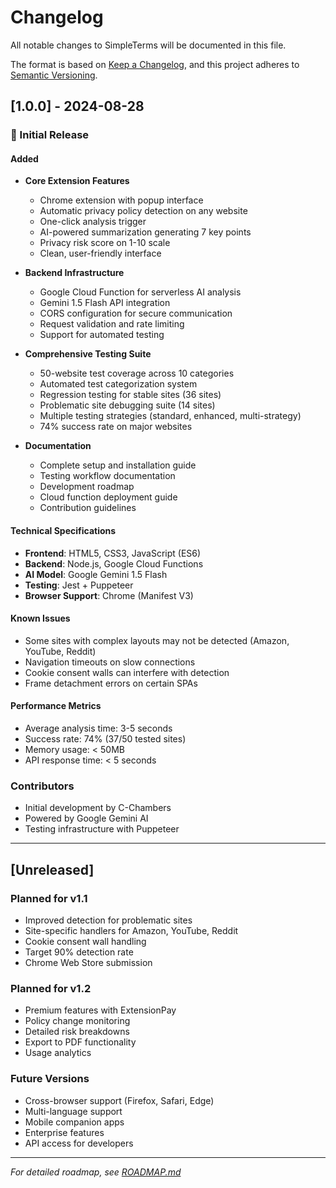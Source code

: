 # Changelog

All notable changes to SimpleTerms will be documented in this file.

The format is based on [Keep a Changelog](https://keepachangelog.com/en/1.0.0/),
and this project adheres to [Semantic Versioning](https://semver.org/spec/v2.0.0.html).

## [1.0.0] - 2024-08-28

### 🎉 Initial Release

#### Added
- **Core Extension Features**
  - Chrome extension with popup interface
  - Automatic privacy policy detection on any website
  - One-click analysis trigger
  - AI-powered summarization generating 7 key points
  - Privacy risk score on 1-10 scale
  - Clean, user-friendly interface

- **Backend Infrastructure**
  - Google Cloud Function for serverless AI analysis
  - Gemini 1.5 Flash API integration
  - CORS configuration for secure communication
  - Request validation and rate limiting
  - Support for automated testing

- **Comprehensive Testing Suite**
  - 50-website test coverage across 10 categories
  - Automated test categorization system
  - Regression testing for stable sites (36 sites)
  - Problematic site debugging suite (14 sites)
  - Multiple testing strategies (standard, enhanced, multi-strategy)
  - 74% success rate on major websites

- **Documentation**
  - Complete setup and installation guide
  - Testing workflow documentation
  - Development roadmap
  - Cloud function deployment guide
  - Contribution guidelines

#### Technical Specifications
- **Frontend**: HTML5, CSS3, JavaScript (ES6)
- **Backend**: Node.js, Google Cloud Functions
- **AI Model**: Google Gemini 1.5 Flash
- **Testing**: Jest + Puppeteer
- **Browser Support**: Chrome (Manifest V3)

#### Known Issues
- Some sites with complex layouts may not be detected (Amazon, YouTube, Reddit)
- Navigation timeouts on slow connections
- Cookie consent walls can interfere with detection
- Frame detachment errors on certain SPAs

#### Performance Metrics
- Average analysis time: 3-5 seconds
- Success rate: 74% (37/50 tested sites)
- Memory usage: < 50MB
- API response time: < 5 seconds

### Contributors
- Initial development by C-Chambers
- Powered by Google Gemini AI
- Testing infrastructure with Puppeteer

---

## [Unreleased]

### Planned for v1.1
- Improved detection for problematic sites
- Site-specific handlers for Amazon, YouTube, Reddit
- Cookie consent wall handling
- Target 90% detection rate
- Chrome Web Store submission

### Planned for v1.2
- Premium features with ExtensionPay
- Policy change monitoring
- Detailed risk breakdowns
- Export to PDF functionality
- Usage analytics

### Future Versions
- Cross-browser support (Firefox, Safari, Edge)
- Multi-language support
- Mobile companion apps
- Enterprise features
- API access for developers

---

*For detailed roadmap, see [ROADMAP.md](ROADMAP.md)*